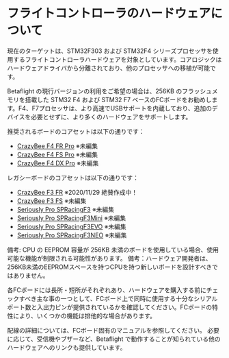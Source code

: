# フライトコントローラのハードウェアについて

現在のターゲットは、STM32F303 および STM32F4 シリーズプロセッサを使用するフライトコントローラハードウェアを対象としています。コアロジックはハードウェアドライバから分離されており、他のプロセッサへの移植が可能です。

Betaflight の現行バージョンの利用をご希望の場合は、256KB のフラッシュメモリを搭載した STM32 F4 および STM32 F7 ベースのFCボードをお勧めします。F4、F7プロセッサは、より高速でUSBサポートを内蔵しており、追加のデバイスを必要とせずに、より多くのハードウェアをサポートします。

推奨されるボードのコアセットは以下の通りです：

* [CrazyBee F4 FR Pro](boards/Board%20-%20CrazyBeeF4FRPro.md) ※未編集
* [CrazyBee F4 FS Pro](boards/Board%20-%20CrazyBeeF4FSPro.md) ※未編集
* [CrazyBee F4 DX Pro](boards/Board%20-%20CrazyBeeF4DXPro.md) ※未編集


レガシーボードのコアセットは以下の通りです：

* [CrazyBee F3 FR](boards/Board%20-%20CrazyBeeF3FR.md) ※2020/11/29 絶賛作成中！
* [CrazyBee F3 FS](boards/Board%20-%20CrazyBeeF3FS.md) ※未編集
* [Seriously Pro SPRacingF3](boards/Board%20-%20SPRacingF3.md) ※未編集
* [Seriously Pro SPRacingF3Mini](boards/Board%20-%20SPRacingF3MINI.md) ※未編集
* [Seriously Pro SPRacingF3EVO](boards/Board%20-%20SPRacingF3EVO.md) ※未編集
* [Seriously Pro SPRacingF3NEO](boards/Board%20-%20SPRacingF3NEO.md) ※未編集


備考: CPU の EEPROM 容量が 256KB 未満のボードを使用している場合、使用可能な機能が制限される可能性があります。
備考：ハードウェア開発者は、256KB未満のEEPROMスペースを持つCPUを持つ新しいボードを設計すべきではありません。

各FCボードには長所・短所がそれぞれあり、ハードウェアを購入する前にチェックすべき主な事の一つとして、FCボード上で同時に使用する十分なシリアルポート数と入出力ピンが提供されているかを確認してください。FCボードの特性により、いくつかの機能は排他的な場合があります。

配線の詳細については、FCボード固有のマニュアルを参照してください。
必要に応じて、受信機やブザーなど、Betaflight で動作することが知られている他のハードウェアへのリンクも提供しています。

